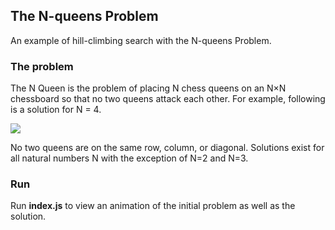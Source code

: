 ## The N-queens Problem
An example of hill-climbing search with the N-queens Problem.

### The problem
The N Queen is the problem of placing N chess queens on an N×N chessboard so that no two queens attack each other. For example, following is a solution for N = 4. 

![](https://i.imgur.com/Pjc8PLd.png)

No two queens are on the same row, column, or diagonal.
Solutions exist for all natural numbers N with the exception of N=2 and N=3.

### Run
Run **index.js** to view an animation of the initial problem as well as the solution.
